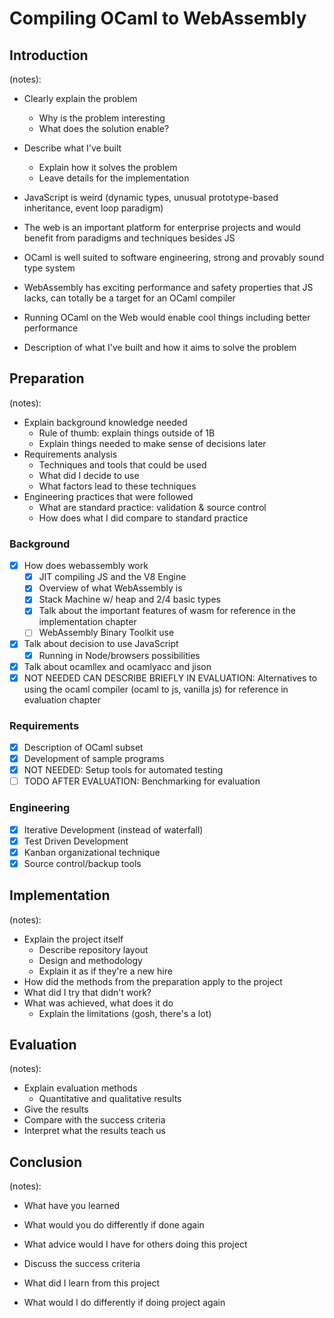 # Compiling OCaml to WebAssembly
## Introduction
(notes):
- Clearly explain the problem
   - Why is the problem interesting
   - What does the solution enable?
- Describe what I've built
   - Explain how it solves the problem
   - Leave details for the implementation

- JavaScript is weird (dynamic types, unusual prototype-based inheritance, event loop paradigm)
- The web is an important platform for enterprise projects and would benefit from paradigms and techniques besides JS
- OCaml is well suited to software engineering, strong and provably sound type system
- WebAssembly has exciting performance and safety properties that JS lacks, can totally be a target for an OCaml compiler
- Running OCaml on the Web would enable cool things including better performance
- Description of what I've built and how it aims to solve the problem

## Preparation
(notes):
- Explain background knowledge needed
   - Rule of thumb: explain things outside of 1B
   - Explain things needed to make sense of decisions later
- Requirements analysis
   - Techniques and tools that could be used
   - What did I decide to use
   - What factors lead to these techniques
- Engineering practices that were followed
   - What are standard practice: validation & source control
   - How does what I did compare to standard practice

### Background
- [x] How does webassembly work
    - [x] JIT compiling JS and the V8 Engine
    - [x] Overview of what WebAssembly is
    - [x] Stack Machine w/ heap and 2/4 basic types
    - [x] Talk about the important features of wasm for reference in the implementation chapter
    - [ ] WebAssembly Binary Toolkit use
- [x] Talk about decision to use JavaScript
   - [x] Running in Node/browsers possibilities
- [x] Talk about ocamllex and ocamlyacc and jison
- [x] NOT NEEDED CAN DESCRIBE BRIEFLY IN EVALUATION: Alternatives to using the ocaml compiler (ocaml to js, vanilla js) for reference in evaluation chapter
### Requirements
- [x] Description of OCaml subset
- [x] Development of sample programs
- [x] NOT NEEDED: Setup tools for automated testing
- [ ] TODO AFTER EVALUATION: Benchmarking for evaluation
### Engineering
- [x] Iterative Development (instead of waterfall)
- [x] Test Driven Development
- [x] Kanban organizational technique
- [x] Source control/backup tools

## Implementation
(notes):
- Explain the project itself
    - Describe repository layout
    - Design and methodology
    - Explain it as if they're a new hire
- How did the methods from the preparation apply to the project
- What did I try that didn't work?
- What was achieved, what does it do
    - Explain the limitations (gosh, there's a lot)

## Evaluation
(notes):
- Explain evaluation methods
    - Quantitative and qualitative results
- Give the results
- Compare with the success criteria
- Interpret what the results teach us

## Conclusion
(notes):
- What have you learned
- What would you do differently if done again
- What advice would I have for others doing this project

- Discuss the success criteria
- What did I learn from this project
- What would I do differently if doing project again
